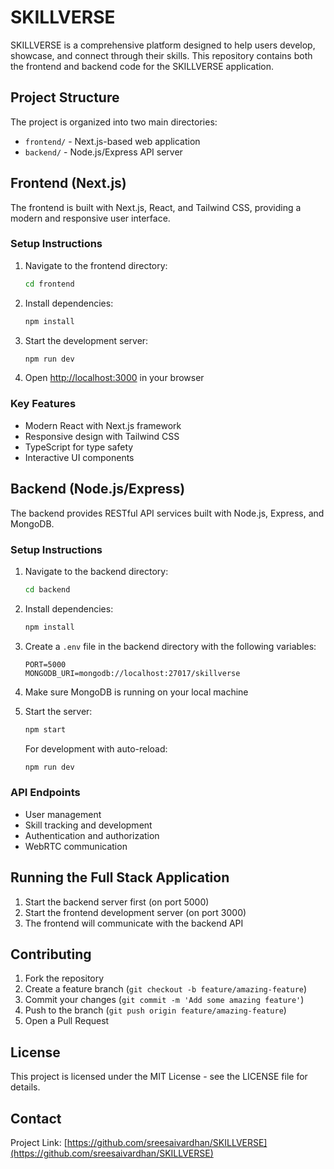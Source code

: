 # SKILLVERSE

SKILLVERSE is a comprehensive platform designed to help users develop, showcase, and connect through their skills. This repository contains both the frontend and backend code for the SKILLVERSE application.

## Project Structure

The project is organized into two main directories:

- `frontend/` - Next.js-based web application
- `backend/` - Node.js/Express API server

## Frontend (Next.js)

The frontend is built with Next.js, React, and Tailwind CSS, providing a modern and responsive user interface.

### Setup Instructions

1. Navigate to the frontend directory:
   ```bash
   cd frontend
   ```

2. Install dependencies:
   ```bash
   npm install
   ```

3. Start the development server:
   ```bash
   npm run dev
   ```

4. Open [http://localhost:3000](http://localhost:3000) in your browser

### Key Features

- Modern React with Next.js framework
- Responsive design with Tailwind CSS
- TypeScript for type safety
- Interactive UI components

## Backend (Node.js/Express)

The backend provides RESTful API services built with Node.js, Express, and MongoDB.

### Setup Instructions

1. Navigate to the backend directory:
   ```bash
   cd backend
   ```

2. Install dependencies:
   ```bash
   npm install
   ```

3. Create a `.env` file in the backend directory with the following variables:
   ```
   PORT=5000
   MONGODB_URI=mongodb://localhost:27017/skillverse
   ```

4. Make sure MongoDB is running on your local machine

5. Start the server:
   ```bash
   npm start
   ```
   
   For development with auto-reload:
   ```bash
   npm run dev
   ```

### API Endpoints

- User management
- Skill tracking and development
- Authentication and authorization
- WebRTC communication

## Running the Full Stack Application

1. Start the backend server first (on port 5000)
2. Start the frontend development server (on port 3000)
3. The frontend will communicate with the backend API

## Contributing

1. Fork the repository
2. Create a feature branch (`git checkout -b feature/amazing-feature`)
3. Commit your changes (`git commit -m 'Add some amazing feature'`)
4. Push to the branch (`git push origin feature/amazing-feature`)
5. Open a Pull Request

## License

This project is licensed under the MIT License - see the LICENSE file for details.

## Contact

Project Link: [https://github.com/sreesaivardhan/SKILLVERSE](https://github.com/sreesaivardhan/SKILLVERSE)
